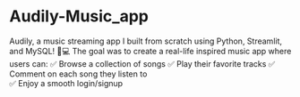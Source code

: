 # Audily-Music_app
 Audily, a music streaming app I built from scratch using Python, Streamlit, and MySQL! 
 🎵💻 The goal was to create a real-life inspired music app where users can:
 ✅ Browse a collection of songs 
 ✅ Play their favorite tracks 
 ✅ Comment on each song they listen to  
 ✅ Enjoy a smooth login/signup

